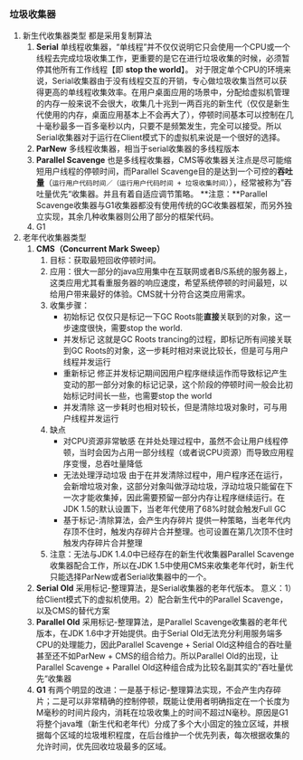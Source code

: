### 垃圾收集器

1. 新生代收集器类型
   都是采用复制算法
   1. **Serial**
      单线程收集器，“单线程”并不仅仅说明它只会使用一个CPU或一个线程去完成垃圾收集工作，更重要的是它在进行垃圾收集的时候，必须暂停其他所有工作线程【即 **stop the world**】。
      对于限定单个CPU的环境来说，Serial收集器由于没有线程交互的开销，专心做垃圾收集当然可以获得更高的单线程收集效率。在用户桌面应用的场景中，分配给虚拟机管理的内存一般来说不会很大，收集几十兆到一两百兆的新生代（仅仅是新生代使用的内存，桌面应用基本上不会再大了），停顿时间基本可以控制在几十毫秒最多一百多毫秒以内，只要不是频繁发生，完全可以接受。所以Serial收集器对于运行在Client模式下的虚拟机来说是一个很好的选择。
   2. **ParNew**
      多线程收集器，相当于serial收集器的多线程版本
   3. **Parallel Scavenge**
      也是多线程收集器，CMS等收集器关注点是尽可能缩短用户线程的停顿时间，而Parallel Scavenge目的是达到一个可控的**吞吐量**（`运行用户代码时间／（运行用户代码时间 + 垃圾收集时间）`），经常被称为”吞吐量优先“收集器。并且有着自适应调节策略。
      **注意：**Parallel Scavenge收集器与G1收集器都没有使用传统的GC收集器框架，而另外独立实现，其余几种收集器则公用了部分的框架代码。
   4. G1
2. 老年代收集器类型
   1. **CMS（Concurrent Mark Sweep）**
      1. 目标：获取最短回收停顿时间。
      2. 应用：很大一部分的java应用集中在互联网或者B/S系统的服务器上，这类应用尤其看重服务器的响应速度，希望系统停顿的时间最短，以给用户带来最好的体验。CMS就十分符合这类应用需求。
      3. 收集步骤：
         - 初始标记
           仅仅只是标记一下GC Roots能**直接**关联到的对象，这一步速度很快，需要stop the world.
         - 并发标记
           这就是GC Roots trancing的过程，即标记所有间接关联到GC Roots的对象，这一步耗时相对来说比较长，但是可与用户线程并发运行
         - 重新标记
           修正并发标记期间因用户程序继续运作而导致标记产生变动的那一部分对象的标记记录，这个阶段的停顿时间一般会比初始标记时间长一些，也需要stop the world
         - 并发清除
           这一步耗时也相对较长，但是清除垃圾对象时，可与用户线程并发运行
      4. 缺点
         - 对CPU资源非常敏感
           在并处处理过程中，虽然不会让用户线程停顿，当时会因为占用一部分线程（或者说CPU资源）而导致应用程序变慢，总吞吐量降低
         - 无法处理浮动垃圾
           由于在并发清除过程中，用户程序还在运行，会新增垃圾对象，这部分对象叫做浮动垃圾，浮动垃圾只能留在下一次才能收集掉，因此需要预留一部分内存让程序继续运行。在JDK 1.5的默认设置下，当老年代使用了68%时就会触发Full GC
         - 基于标记-清除算法，会产生内存碎片
           提供一种策略，当老年代内存顶不住时，触发内存碎片合并整理。也可设置在第几次顶不住时触发内存碎片合并整理
      5. 注意：无法与JDK 1.4.0中已经存在的新生代收集器Parallel Scavenge收集器配合工作，所以在JDK 1.5中使用CMS来收集老年代时，新生代只能选择ParNew或者Serial收集器中的一个。
   2. **Serial Old**
      采用标记-整理算法，是Serial收集器的老年代版本。
      意义：1）给Client模式下的虚拟机使用。2）配合新生代中的Parallel Scavenge，以及CMS的替代方案
   3. **Parallel Old**
      采用标记-整理算法，是Parallel Scavenge收集器的老年代版本，在JDK 1.6中才开始提供。由于Serial Old无法充分利用服务端多CPU的处理能力，因此Parallel Scavenge + Serial Old这种组合的吞吐量甚至还不如ParNew + CMS的组合给力。所以Parallel Old的出现，让Parallel Scavenge + Parallel Old这种组合成为比较名副其实的”吞吐量优先“收集器
   4. **G1**
      有两个明显的改进：一是基于标记-整理算法实现，不会产生内存碎片；二是可以非常精确的控制停顿，既能让使用者明确指定在一个长度为M毫秒的时间片段内，消耗在垃圾收集上的时间不超过N毫秒。原因是G1将整个java堆（新生代和老年代）分成了多个大小固定的独立区域，并根据每个区域的垃圾堆积程度，在后台维护一个优先列表，每次根据收集的允许时间，优先回收垃圾最多的区域。